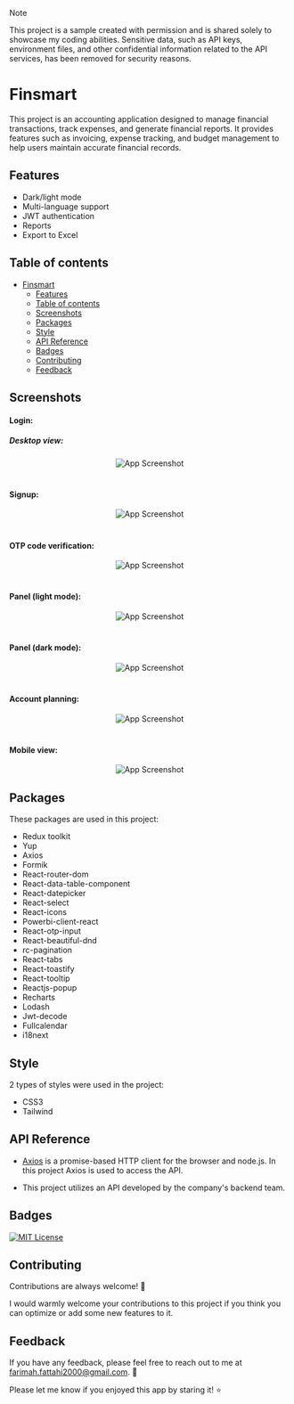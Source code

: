 > [!NOTE]  
> This project is a sample created with permission and is shared solely to showcase my coding abilities. Sensitive data, such as API keys, environment files, and other confidential information related to the API services, has been removed for security reasons.

# Finsmart

This project is an accounting application designed to manage financial transactions, track expenses, and generate financial reports. It provides features such as invoicing, expense tracking, and budget management to help users maintain accurate financial records.

## Features

- Dark/light mode
- Multi-language support
- JWT authentication
- Reports
- Export to Excel

## Table of contents

- [Finsmart](#Finsmart)
  * [Features](#features)
  * [Table of contents](#table-of-contents)
  * [Screenshots](#screenshots)
  * [Packages](#packages)
  * [Style](#style)
  * [API Reference](#api-reference)
  * [Badges](#badges)
  * [Contributing](#contributing)
  * [Feedback](#feedback)

## Screenshots

#### Login:
##### Desktop view:

  <div align="center">

![App Screenshot](https://github.com/user-attachments/assets/1f8094a1-4d45-4a14-8451-96d47050a3c3)

  </div>
  
  #

#### Signup:
<div align="center">

![App Screenshot](https://github.com/user-attachments/assets/1e1f1de3-ea55-4806-b713-fb5b224424c9)
  </div>

   #

#### OTP code verification:
 <div align="center">

![App Screenshot](https://github.com/user-attachments/assets/b747450f-5b6a-486e-98ed-332bf5eea40f)

  </div>
  
  #

  #### Panel (light mode):

  <div align="center">

![App Screenshot](https://github.com/user-attachments/assets/872dfd2a-573c-4d8c-bc9f-0c9238363a49)

  </div>

   #

   #### Panel (dark mode):

  <div align="center">

![App Screenshot](https://github.com/user-attachments/assets/90232b7f-51bc-4a95-aecf-c5fcef962a74)

  </div>

   #

   #### Account planning:

  <div align="center">

![App Screenshot](https://github.com/user-attachments/assets/0b9f37c3-20a9-42a5-8ceb-275b8adf380d)

  </div>

   #

#### Mobile view:

  <div align="center">

![App Screenshot](https://github.com/user-attachments/assets/8a20bd53-71a7-44b5-853a-a273c3810d18)

  </div>

## Packages

These packages are used in this project:

- Redux toolkit
- Yup
- Axios
- Formik
- React-router-dom
- React-data-table-component
- React-datepicker
- React-select
- React-icons
- Powerbi-client-react
- React-otp-input
- React-beautiful-dnd
- rc-pagination
- React-tabs
- React-toastify
- React-tooltip
- Reactjs-popup
- Recharts
- Lodash
- Jwt-decode
- Fullcalendar
- i18next


## Style
2 types of styles were used in the project:

- CSS3
- Tailwind


## API Reference

- [Axios](https://axios-http.com/) is a promise-based HTTP client for the browser and node.js. In this project Axios is used to access the API.

- This project utilizes an API developed by the company's backend team.

## Badges

[![MIT License](https://img.shields.io/github/repo-size/Farimah71/Finsmart-panel?style=flat-square)](https://choosealicense.com/licenses/mit/)


## Contributing

Contributions are always welcome! :seedling:

I would warmly welcome your contributions to this project if you think you can optimize or add some new features to it.



## Feedback

If you have any feedback, please feel free to reach out to me at farimah.fattahi2000@gmail.com. :email:

Please let me know if you enjoyed this app by staring it! :star:
